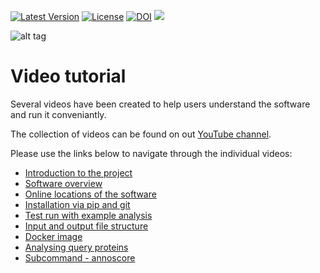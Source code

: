 [![Latest Version](https://img.shields.io/pypi/v/bio-apricot.svg)](https://pypi.python.org/pypi/bio-apricot/)
[![License](https://img.shields.io/pypi/l/bio-apricot.svg)](https://pypi.python.org/pypi/bio-apricot/)
[![DOI](https://zenodo.org/badge/21283/malvikasharan/APRICOT.svg)](https://zenodo.org/badge/latestdoi/21283/malvikasharan/APRICOT)
[![](https://images.microbadger.com/badges/image/malvikasharan/apricot.svg)](https://microbadger.com/images/malvikasharan/apricot "Get your own image badge on microbadger.com")

![alt tag](https://github.com/malvikasharan/APRICOT/blob/master/APRICOT_logo.png)

# Video tutorial

Several videos have been created to help users understand the software and run it conveniantly.

The collection of videos can be found on out [YouTube channel](https://www.youtube.com/watch?v=pO2acC8R71g&index=1&list=PLVJHJxaTACqPD0Y1Ty6Qvi5SfaeWDfrMo).

Please use the links below to navigate through the individual videos:

- [Introduction to the project](https://www.youtube.com/watch?v=pO2acC8R71g&list=PLVJHJxaTACqPD0Y1Ty6Qvi5SfaeWDfrMo)
- [Software overview](https://www.youtube.com/watch?v=MdyOqlVTv4Q&list=PLVJHJxaTACqPD0Y1Ty6Qvi5SfaeWDfrMo&index=2)
- [Online locations of the software](https://www.youtube.com/watch?v=slngimHjQgY&list=PLVJHJxaTACqPD0Y1Ty6Qvi5SfaeWDfrMo&index=3)
- [Installation via pip and git](https://www.youtube.com/watch?v=lCEZFyQJFn4&index=4&list=PLVJHJxaTACqPD0Y1Ty6Qvi5SfaeWDfrMo)
- [Test run with example analysis](https://www.youtube.com/watch?v=-J-axE9ckgc&list=PLVJHJxaTACqPD0Y1Ty6Qvi5SfaeWDfrMo&index=5)
- [Input and output file structure](https://www.youtube.com/watch?v=P6xS3dgVgYg&index=6&list=PLVJHJxaTACqPD0Y1Ty6Qvi5SfaeWDfrMo)
- [Docker image](https://www.youtube.com/watch?v=SxX-EyvgKBs&list=PLVJHJxaTACqPD0Y1Ty6Qvi5SfaeWDfrMo&index=7)
- [Analysing query proteins](https://www.youtube.com/watch?v=SxX-EyvgKBs&list=PLVJHJxaTACqPD0Y1Ty6Qvi5SfaeWDfrMo&index=7)
- [Subcommand - annoscore](https://www.youtube.com/watch?v=V7uT1kgEYjI&index=9&list=PLVJHJxaTACqPD0Y1Ty6Qvi5SfaeWDfrMo)